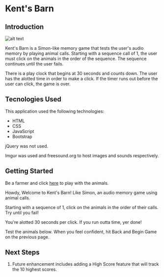 # Kent's Barn

## Introduction

![alt text](https://i.imgur.com/bdkDerO.jpg)

Kent's Barn is a Simon-like memory game that
tests the user's audio memory by playing animal calls.
Starting with a sequence call of 1, the user must click on the animals in the order of the sequence.
The sequence continues until the user fails. 

There is a play clock that begins at 30 seconds and counts down.
The user has the alotted time in order to make a click.
If the timer runs out before the user can click, the game is over.

## Tecnologies Used

This application used the following technologies:
- HTML
- CSS
- JavaScript
- Bootstrap

jQuery was not used.

Imgur was used and freesound.org to host images and sounds respectively. 

## Getting Started

Be a farmer and click [here](https://kentclarkguitar.github.io/kentsbarn/) to play with the animals.

 Howdy, Welcome to Kent's Barn! Like Simon, an audio memory game using animal calls.

Starting with a sequence of 1, click on the animals in the order of their calls. Try until you fail!

You're alotted 30 seconds per click. If you run outta time, yer done!

Test the animals below. When you feel confident, hit Back and Begin Game on the previous page.


## Next Steps

1. Future enhancement includes adding a High Score feature that will track the 10 highest scores.


